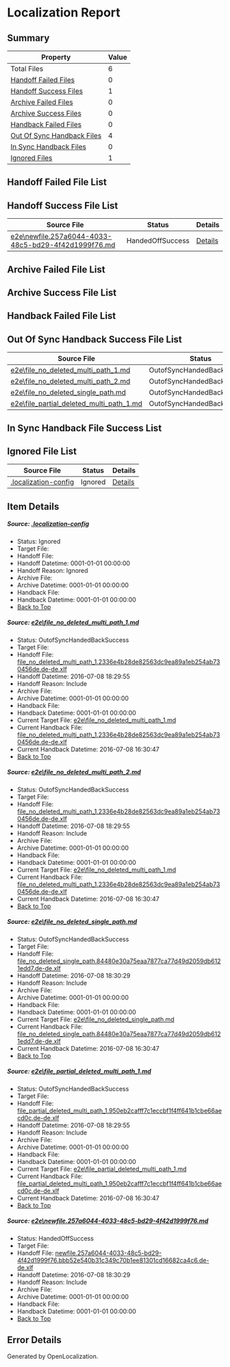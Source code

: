 # <a name='report-top'></a> Localization Report

## Summary
 Property | Value 
 -------- | ----- 
 Total Files | 6
[ Handoff Failed Files ](#handoff-failed-list)| 0
[ Handoff Success Files ](#handoff-success-list)| 1
[ Archive Failed Files ](#archive-failed-list)| 0
[ Archive Success Files ](#archive-success-list)| 0
[ Handback Failed Files ](#handback-failed-list)| 0
[ Out Of Sync Handback Files ](#outofsync-handback-success-list)| 4
[ In Sync Handback Files ](#insync-handback-success-list)| 0
[ Ignored Files ](#ignored-list)| 1

## <a name='handoff-failed-list'></a> Handoff Failed File List

## <a name='handoff-success-list'></a> Handoff Success File List
 Source File | Status | Details 
 ----------- | ------ | ------- 
 [e2e\newfile.257a6044-4033-48c5-bd29-4f42d1999f76.md](https://github.com/OpenLocalizationTestOrg/oltest/blob/6764744a19ce0978aaf48522ae66fab90b4be72f/e2e/newfile.257a6044-4033-48c5-bd29-4f42d1999f76.md) | HandedOffSuccess | [Details](#62466fb5cde2c0b3289b7179a36c3d141d836f5e5)

## <a name='archive-failed-list'></a> Archive Failed File List

## <a name='archive-success-list'></a> Archive Success File List

## <a name='handback-failed-list'></a> Handback Failed File List

## <a name='outofsync-handback-success-list'></a> Out Of Sync Handback Success File List
 Source File | Status | Details 
 ----------- | ------ | ------- 
 [e2e\file_no_deleted_multi_path_1.md](https://github.com/OpenLocalizationTestOrg/oltest/blob/0a48c31e8a695c7ae85ee90161cc1268c8fe2657/e2e/file_no_deleted_multi_path_1.md) | OutofSyncHandedBackSuccess | [Details](#b332b1183025d1e9d76077b9f707b891ab98c1011)
 [e2e\file_no_deleted_multi_path_2.md](https://github.com/OpenLocalizationTestOrg/oltest/blob/6764744a19ce0978aaf48522ae66fab90b4be72f/e2e/file_no_deleted_multi_path_2.md) | OutofSyncHandedBackSuccess | [Details](#b332b1183025d1e9d76077b9f707b891ab98c1012)
 [e2e\file_no_deleted_single_path.md](https://github.com/OpenLocalizationTestOrg/oltest/blob/6764744a19ce0978aaf48522ae66fab90b4be72f/e2e/file_no_deleted_single_path.md) | OutofSyncHandedBackSuccess | [Details](#e3e7ecae35f07d2c8165b93842117f0724b3213b3)
 [e2e\file_partial_deleted_multi_path_1.md](https://github.com/OpenLocalizationTestOrg/oltest/blob/0a48c31e8a695c7ae85ee90161cc1268c8fe2657/e2e/file_partial_deleted_multi_path_1.md) | OutofSyncHandedBackSuccess | [Details](#7c73ad7885e62b397c4e19960146c5a653ecff7f4)

## <a name='insync-handback-success-list'></a> In Sync Handback File Success List

## <a name='ignored-list'></a> Ignored File List
 Source File | Status | Details 
 ----------- | ------ | ------- 
 [.localization-config](https://github.com/OpenLocalizationTestOrg/oltest/blob/6764744a19ce0978aaf48522ae66fab90b4be72f/.localization-config) | Ignored | [Details](#3d4f252ac210baf56311d7e97dcc2db10974dbd20)

## Item Details
##### <a name='3d4f252ac210baf56311d7e97dcc2db10974dbd20'></a> Source: [.localization-config](https://github.com/OpenLocalizationTestOrg/oltest/blob/6764744a19ce0978aaf48522ae66fab90b4be72f/.localization-config)
* Status: Ignored
* Target File: 
* Handoff File: 
* Handoff Datetime: 0001-01-01 00:00:00
* Handoff Reason: Ignored
* Archive File: 
* Archive Datetime: 0001-01-01 00:00:00
* Handback File: 
* Handback Datetime: 0001-01-01 00:00:00
* [Back to Top](#report-top)

##### <a name='b332b1183025d1e9d76077b9f707b891ab98c1011'></a> Source: [e2e\file_no_deleted_multi_path_1.md](https://github.com/OpenLocalizationTestOrg/oltest/blob/0a48c31e8a695c7ae85ee90161cc1268c8fe2657/e2e/file_no_deleted_multi_path_1.md)
* Status: OutofSyncHandedBackSuccess
* Target File: 
* Handoff File: [file_no_deleted_multi_path_1.2336e4b28de82563dc9ea89a1eb254ab730456de.de-de.xlf](https://github.com/OpenLocalizationTestOrg/olhandoff-e2e/blob/d642be27af130f7fe62c948349f70e4d5a7a902d/ol-handoff/OpenLocalizationTestOrg/oltest-dede-fly/ci/mt/file_no_deleted_multi_path_1.2336e4b28de82563dc9ea89a1eb254ab730456de.de-de.xlf)
* Handoff Datetime: 2016-07-08 18:29:55
* Handoff Reason: Include
* Archive File: 
* Archive Datetime: 0001-01-01 00:00:00
* Handback File: 
* Handback Datetime: 0001-01-01 00:00:00
* Current Target File: [e2e\file_no_deleted_multi_path_1.md](https://github.com/OpenLocalizationTestOrg/oltest-dede-fly/blob/6eb4278e5dce49f16b75192c80b2342cb646ebfa/e2e/file_no_deleted_multi_path_1.md)
* Current Handback File: [file_no_deleted_multi_path_1.2336e4b28de82563dc9ea89a1eb254ab730456de.de-de.xlf](https://github.com/OpenLocalizationTestOrg/olhandback-e2e/blob/2e629d2aef4c7f9d6969300a27220cd710077c4d/ol-handback/OpenLocalizationTestOrg/oltest-dede-fly/ci/mt/file_no_deleted_multi_path_1.2336e4b28de82563dc9ea89a1eb254ab730456de.de-de.xlf)
* Current Handback Datetime: 2016-07-08 16:30:47
* [Back to Top](#report-top)

##### <a name='b332b1183025d1e9d76077b9f707b891ab98c1012'></a> Source: [e2e\file_no_deleted_multi_path_2.md](https://github.com/OpenLocalizationTestOrg/oltest/blob/6764744a19ce0978aaf48522ae66fab90b4be72f/e2e/file_no_deleted_multi_path_2.md)
* Status: OutofSyncHandedBackSuccess
* Target File: 
* Handoff File: [file_no_deleted_multi_path_1.2336e4b28de82563dc9ea89a1eb254ab730456de.de-de.xlf](https://github.com/OpenLocalizationTestOrg/olhandoff-e2e/blob/d642be27af130f7fe62c948349f70e4d5a7a902d/ol-handoff/OpenLocalizationTestOrg/oltest-dede-fly/ci/mt/file_no_deleted_multi_path_1.2336e4b28de82563dc9ea89a1eb254ab730456de.de-de.xlf)
* Handoff Datetime: 2016-07-08 18:29:55
* Handoff Reason: Include
* Archive File: 
* Archive Datetime: 0001-01-01 00:00:00
* Handback File: 
* Handback Datetime: 0001-01-01 00:00:00
* Current Target File: [e2e\file_no_deleted_multi_path_1.md](https://github.com/OpenLocalizationTestOrg/oltest-dede-fly/blob/6eb4278e5dce49f16b75192c80b2342cb646ebfa/e2e/file_no_deleted_multi_path_1.md)
* Current Handback File: [file_no_deleted_multi_path_1.2336e4b28de82563dc9ea89a1eb254ab730456de.de-de.xlf](https://github.com/OpenLocalizationTestOrg/olhandback-e2e/blob/2e629d2aef4c7f9d6969300a27220cd710077c4d/ol-handback/OpenLocalizationTestOrg/oltest-dede-fly/ci/mt/file_no_deleted_multi_path_1.2336e4b28de82563dc9ea89a1eb254ab730456de.de-de.xlf)
* Current Handback Datetime: 2016-07-08 16:30:47
* [Back to Top](#report-top)

##### <a name='e3e7ecae35f07d2c8165b93842117f0724b3213b3'></a> Source: [e2e\file_no_deleted_single_path.md](https://github.com/OpenLocalizationTestOrg/oltest/blob/6764744a19ce0978aaf48522ae66fab90b4be72f/e2e/file_no_deleted_single_path.md)
* Status: OutofSyncHandedBackSuccess
* Target File: 
* Handoff File: [file_no_deleted_single_path.84480e30a75eaa7877ca77d49d2059db6121edd7.de-de.xlf](https://github.com/OpenLocalizationTestOrg/olhandoff-e2e/blob/b59c6ec6aa97cece285c215e3aa9bf82d337a15e/ol-handoff/OpenLocalizationTestOrg/oltest-dede-fly/ci/mt/file_no_deleted_single_path.84480e30a75eaa7877ca77d49d2059db6121edd7.de-de.xlf)
* Handoff Datetime: 2016-07-08 18:30:29
* Handoff Reason: Include
* Archive File: 
* Archive Datetime: 0001-01-01 00:00:00
* Handback File: 
* Handback Datetime: 0001-01-01 00:00:00
* Current Target File: [e2e\file_no_deleted_single_path.md](https://github.com/OpenLocalizationTestOrg/oltest-dede-fly/blob/6eb4278e5dce49f16b75192c80b2342cb646ebfa/e2e/file_no_deleted_single_path.md)
* Current Handback File: [file_no_deleted_single_path.84480e30a75eaa7877ca77d49d2059db6121edd7.de-de.xlf](https://github.com/OpenLocalizationTestOrg/olhandback-e2e/blob/2e629d2aef4c7f9d6969300a27220cd710077c4d/ol-handback/OpenLocalizationTestOrg/oltest-dede-fly/ci/mt/file_no_deleted_single_path.84480e30a75eaa7877ca77d49d2059db6121edd7.de-de.xlf)
* Current Handback Datetime: 2016-07-08 16:30:47
* [Back to Top](#report-top)

##### <a name='7c73ad7885e62b397c4e19960146c5a653ecff7f4'></a> Source: [e2e\file_partial_deleted_multi_path_1.md](https://github.com/OpenLocalizationTestOrg/oltest/blob/0a48c31e8a695c7ae85ee90161cc1268c8fe2657/e2e/file_partial_deleted_multi_path_1.md)
* Status: OutofSyncHandedBackSuccess
* Target File: 
* Handoff File: [file_partial_deleted_multi_path_1.950eb2cafff7c1eccbf1f4ff641b1cbe66aecd0c.de-de.xlf](https://github.com/OpenLocalizationTestOrg/olhandoff-e2e/blob/d642be27af130f7fe62c948349f70e4d5a7a902d/ol-handoff/OpenLocalizationTestOrg/oltest-dede-fly/ci/mt/file_partial_deleted_multi_path_1.950eb2cafff7c1eccbf1f4ff641b1cbe66aecd0c.de-de.xlf)
* Handoff Datetime: 2016-07-08 18:29:55
* Handoff Reason: Include
* Archive File: 
* Archive Datetime: 0001-01-01 00:00:00
* Handback File: 
* Handback Datetime: 0001-01-01 00:00:00
* Current Target File: [e2e\file_partial_deleted_multi_path_1.md](https://github.com/OpenLocalizationTestOrg/oltest-dede-fly/blob/6eb4278e5dce49f16b75192c80b2342cb646ebfa/e2e/file_partial_deleted_multi_path_1.md)
* Current Handback File: [file_partial_deleted_multi_path_1.950eb2cafff7c1eccbf1f4ff641b1cbe66aecd0c.de-de.xlf](https://github.com/OpenLocalizationTestOrg/olhandback-e2e/blob/2e629d2aef4c7f9d6969300a27220cd710077c4d/ol-handback/OpenLocalizationTestOrg/oltest-dede-fly/ci/mt/file_partial_deleted_multi_path_1.950eb2cafff7c1eccbf1f4ff641b1cbe66aecd0c.de-de.xlf)
* Current Handback Datetime: 2016-07-08 16:30:47
* [Back to Top](#report-top)

##### <a name='62466fb5cde2c0b3289b7179a36c3d141d836f5e5'></a> Source: [e2e\newfile.257a6044-4033-48c5-bd29-4f42d1999f76.md](https://github.com/OpenLocalizationTestOrg/oltest/blob/6764744a19ce0978aaf48522ae66fab90b4be72f/e2e/newfile.257a6044-4033-48c5-bd29-4f42d1999f76.md)
* Status: HandedOffSuccess
* Target File: 
* Handoff File: [newfile.257a6044-4033-48c5-bd29-4f42d1999f76.bbb52e540b31c349c70b1ee81301cd16682ca4c6.de-de.xlf](https://github.com/OpenLocalizationTestOrg/olhandoff-e2e/blob/b59c6ec6aa97cece285c215e3aa9bf82d337a15e/ol-handoff/OpenLocalizationTestOrg/oltest-dede-fly/ci/mt/newfile.257a6044-4033-48c5-bd29-4f42d1999f76.bbb52e540b31c349c70b1ee81301cd16682ca4c6.de-de.xlf)
* Handoff Datetime: 2016-07-08 18:30:29
* Handoff Reason: Include
* Archive File: 
* Archive Datetime: 0001-01-01 00:00:00
* Handback File: 
* Handback Datetime: 0001-01-01 00:00:00
* [Back to Top](#report-top)


## Error Details

Generated by OpenLocalization.
